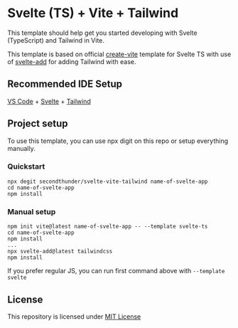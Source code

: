 # Svelte (TS) + Vite + Tailwind

This template should help get you started developing with Svelte (TypeScript) and Tailwind in Vite.

This template is based on official [create-vite](https://github.com/vitejs/vite/tree/main/packages/create-vite/template-svelte-ts) template for Svelte TS with use of [svelte-add](https://github.com/svelte-add/tailwindcss) for adding Tailwind with ease.

## Recommended IDE Setup

[VS Code](https://code.visualstudio.com/) + [Svelte](https://marketplace.visualstudio.com/items?itemName=svelte.svelte-vscode) + [Tailwind](https://marketplace.visualstudio.com/items?itemName=bradlc.vscode-tailwindcss)

## Project setup

To use this template, you can use npx digit on this repo or setup everything manually.

### Quickstart

```shell
npx degit secondthunder/svelte-vite-tailwind name-of-svelte-app
cd name-of-svelte-app
npm install
```

### Manual setup

```shell
npm init vite@latest name-of-svelte-app -- --template svelte-ts
cd name-of-svelte-app
npm install
...
npx svelte-add@latest tailwindcss
npm install
```

If you prefer regular JS, you can run first command above with `--template svelte`

## License

This repository is licensed under [MIT License](https://github.com/SecondThundeR/svelte-vite-tailwind/blob/main/LICENSE)
